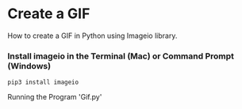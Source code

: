 # Create a GIF
How to create a GIF in Python using Imageio library.

###  Install imageio in the Terminal (Mac) or Command Prompt (Windows)

```
pip3 install imageio
```

 Running the Program 'Gif.py'
 
